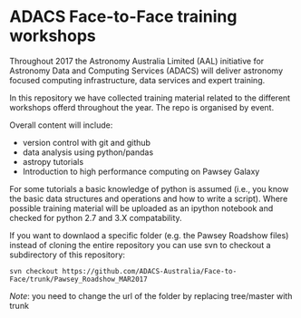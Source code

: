 # ADACS Face-to-Face training workshops

Throughout 2017 the Astronomy Australia Limited (AAL) initiative for Astronomy Data and Computing Services (ADACS) will deliver astronomy focused computing infrastructure, data services and expert training.

In this repository we have collected training material related to the different workshops offerd throughout the year.
The repo is organised by event.

Overall content will include:
* version control with git and github
* data analysis using python/pandas
* astropy tutorials
* Introduction to high performance computing on Pawsey Galaxy

For some tutorials a basic knowledge of python is assumed (i.e., you know the basic data structures and operations and how to write a script). 
Where possible training material will be uploaded as an ipython notebook and checked for python 2.7 and 3.X compatability.

If you want to downlaod a specific folder (e.g. the Pawsey Roadshow files) instead of cloning the entire repository you can use svn to checkout a subdirectory of this repository:

`svn checkout https://github.com/ADACS-Australia/Face-to-Face/trunk/Pawsey_Roadshow_MAR2017`

_Note_: you need to change the url of the folder by replacing tree/master with trunk
